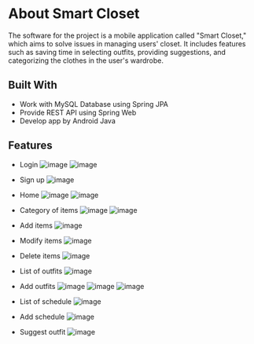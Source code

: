 # About Smart Closet 
The software for the project is a mobile application called "Smart Closet," which aims to solve issues in managing users' closet. It includes features such as saving time in selecting outfits, providing suggestions, and categorizing the clothes in the user's wardrobe.
## Built With
 - Work with MySQL Database using Spring JPA
 - Provide REST API using Spring Web
 - Develop app by Android Java
## Features 

- Login
  ![image](https://github.com/duyendumy/SmartCloset/assets/119155923/dced111a-80cb-43e1-a5eb-4a0c4c13685c)
  ![image](https://github.com/duyendumy/SmartCloset/assets/119155923/5aa654ac-2068-4cb5-b626-d1eb7babd8da)
  
- Sign up
  ![image](https://github.com/duyendumy/SmartCloset/assets/119155923/762f1f9f-4826-4371-83ba-5d0fd6498c65)
  
- Home
  ![image](https://github.com/duyendumy/SmartCloset/assets/119155923/626ab794-86f0-4145-9a81-a9c8aad7e6a2)
  ![image](https://github.com/duyendumy/SmartCloset/assets/119155923/6c262f65-da0b-46eb-b824-77075cc5c5c0)
  
- Category of items
  ![image](https://github.com/duyendumy/SmartCloset/assets/119155923/90b94c55-55e4-4415-b17e-82af7759f639)
  ![image](https://github.com/duyendumy/SmartCloset/assets/119155923/6bd2cb7c-8ea8-4f04-b410-e0ed64ffa62d)
  
- Add items
  ![image](https://github.com/duyendumy/SmartCloset/assets/119155923/4f968c46-378c-4f7e-aabb-26d894dccc34)
  
- Modify items
  ![image](https://github.com/duyendumy/SmartCloset/assets/119155923/8eb18e91-7637-4bfd-9241-5dd077b252a3)
  
- Delete items
  ![image](https://github.com/duyendumy/SmartCloset/assets/119155923/6e4d26ee-6f6e-4b10-8abb-21a0104fb75e)
  
- List of outfits
  ![image](https://github.com/duyendumy/SmartCloset/assets/119155923/5041c79f-3809-4113-bd2a-20b51063bfe4)
  
- Add outfits
  ![image](https://github.com/duyendumy/SmartCloset/assets/119155923/d63deae0-8499-48ba-b911-4e648bb64911)
  ![image](https://github.com/duyendumy/SmartCloset/assets/119155923/c0c21843-5a38-4972-83ce-779db5456923)
  ![image](https://github.com/duyendumy/SmartCloset/assets/119155923/8806acc8-49ac-4190-9472-c0476486635d)
  
- List of schedule
  ![image](https://github.com/duyendumy/SmartCloset/assets/119155923/c2503e6a-9b53-4c82-bbec-9c558fdc13b8)
  
- Add schedule
  ![image](https://github.com/duyendumy/SmartCloset/assets/119155923/2a998b4f-c6da-4991-a41f-f08a9ec77be7)
  
- Suggest outfit
  ![image](https://github.com/duyendumy/SmartCloset/assets/119155923/3176ae41-eefa-4cb5-91ff-f40ff7b0de27)




